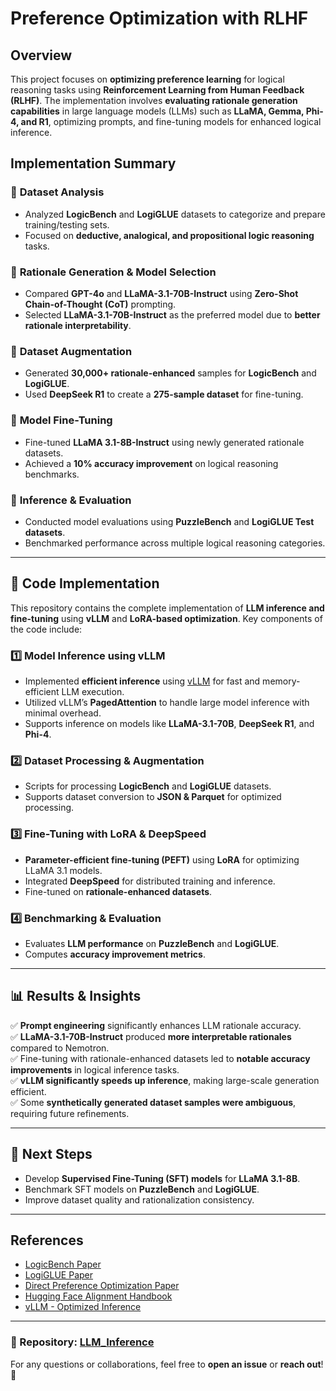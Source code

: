# **Preference Optimization with RLHF**

## **Overview**
This project focuses on **optimizing preference learning** for logical reasoning tasks using **Reinforcement Learning from Human Feedback (RLHF)**. The implementation involves **evaluating rationale generation capabilities** in large language models (LLMs) such as **LLaMA, Gemma, Phi-4, and R1**, optimizing prompts, and fine-tuning models for enhanced logical inference.

## **Implementation Summary**
### 🔹 **Dataset Analysis**
- Analyzed **LogicBench** and **LogiGLUE** datasets to categorize and prepare training/testing sets.
- Focused on **deductive, analogical, and propositional logic reasoning** tasks.

### 🔹 **Rationale Generation & Model Selection**
- Compared **GPT-4o** and **LLaMA-3.1-70B-Instruct** using **Zero-Shot Chain-of-Thought (CoT)** prompting.
- Selected **LLaMA-3.1-70B-Instruct** as the preferred model due to **better rationale interpretability**.

### 🔹 **Dataset Augmentation**
- Generated **30,000+ rationale-enhanced** samples for **LogicBench** and **LogiGLUE**.
- Used **DeepSeek R1** to create a **275-sample dataset** for fine-tuning.

### 🔹 **Model Fine-Tuning**
- Fine-tuned **LLaMA 3.1-8B-Instruct** using newly generated rationale datasets.
- Achieved a **10% accuracy improvement** on logical reasoning benchmarks.

### 🔹 **Inference & Evaluation**
- Conducted model evaluations using **PuzzleBench** and **LogiGLUE Test datasets**.
- Benchmarked performance across multiple logical reasoning categories.

---

## **🔧 Code Implementation**
This repository contains the complete implementation of **LLM inference and fine-tuning** using **vLLM** and **LoRA-based optimization**. Key components of the code include:

### **1️⃣ Model Inference using vLLM**
- Implemented **efficient inference** using [vLLM](https://github.com/vllm-project/vllm) for fast and memory-efficient LLM execution.
- Utilized vLLM’s **PagedAttention** to handle large model inference with minimal overhead.
- Supports inference on models like **LLaMA-3.1-70B**, **DeepSeek R1**, and **Phi-4**.

### **2️⃣ Dataset Processing & Augmentation**
- Scripts for processing **LogicBench** and **LogiGLUE** datasets.
- Supports dataset conversion to **JSON & Parquet** for optimized processing.

### **3️⃣ Fine-Tuning with LoRA & DeepSpeed**
- **Parameter-efficient fine-tuning (PEFT)** using **LoRA** for optimizing LLaMA 3.1 models.
- Integrated **DeepSpeed** for distributed training and inference.
- Fine-tuned on **rationale-enhanced datasets**.

### **4️⃣ Benchmarking & Evaluation**
- Evaluates **LLM performance** on **PuzzleBench** and **LogiGLUE**.
- Computes **accuracy improvement metrics**.

---

## **📊 Results & Insights**
✅ **Prompt engineering** significantly enhances LLM rationale accuracy.  
✅ **LLaMA-3.1-70B-Instruct** produced **more interpretable rationales** compared to Nemotron.  
✅ Fine-tuning with rationale-enhanced datasets led to **notable accuracy improvements** in logical inference tasks.  
✅ **vLLM significantly speeds up inference**, making large-scale generation efficient.  
✅ Some **synthetically generated dataset samples were ambiguous**, requiring future refinements.  

---

## **🚀 Next Steps**
- Develop **Supervised Fine-Tuning (SFT) models** for **LLaMA 3.1-8B**.
- Benchmark SFT models on **PuzzleBench** and **LogiGLUE**.
- Improve dataset quality and rationalization consistency.

---

## **References**
- [LogicBench Paper](https://arxiv.org/abs/2404.15522)  
- [LogiGLUE Paper](https://arxiv.org/abs/2310.00836)  
- [Direct Preference Optimization Paper](https://arxiv.org/abs/2305.18290)  
- [Hugging Face Alignment Handbook](https://github.com/huggingface/alignment-handbook/blob/main/scripts/run_sft.py)  
- [vLLM - Optimized Inference](https://github.com/vllm-project/vllm)  

---

### **📌 Repository:** [LLM_Inference](https://github.com/PalashGharde/LLM_Inference)  
For any questions or collaborations, feel free to **open an issue** or **reach out**! 🚀
